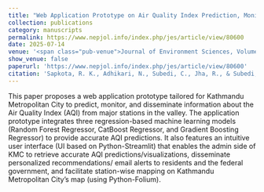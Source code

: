 ```yaml
---
title: "Web Application Prototype on Air Quality Index Prediction, Monitoring, and Information Dissemination System: Machine Learning and Python-Streamlit-based Application Tailored for Kathmandu Metropolitan City"
collection: publications
category: manuscripts
permalink: https://www.nepjol.info/index.php/jes/article/view/80600
date: 2025-07-14
venue: '<span class="pub-venue">Journal of Environment Sciences, Volume 11, 2025</span>'
show_venue: false
paperurl: 'https://www.nepjol.info/index.php/jes/article/view/80600'
citation: 'Sapkota, R. K., Adhikari, N., Subedi, C., Jha, R., & Subedi, M. (2025). Web Application Prototype on Air Quality Index Prediction, Monitoring, and Information Dissemination System: Machine Learning and Python-Streamlit-based Application Tailored for Kathmandu Metropolitan City . Journal of Environment Sciences, 11(1), 28–33. https://doi.org/10.3126/jes.v11i1.80600'
---
```

This paper proposes a web application prototype tailored for Kathmandu Metropolitan City to predict, monitor, and disseminate information about the Air Quality Index (AQI) from major stations in the valley. The application prototype integrates three regression-based machine learning models (Random Forest Regressor, CatBoost Regressor, and Gradient Boosting Regressor) to provide accurate AQI predictions. It also features an intuitive user interface (UI based on Python-Streamlit) that enables the admin side of KMC to retrieve accurate AQI predictions/visualizations, disseminate personalized recommendations/ email alerts to residents and the federal government, and facilitate station-wise mapping on Kathmandu Metropolitan City’s map (using Python-Folium).